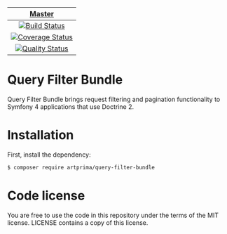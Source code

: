 | [Master][Master] |
|:----------------:|
| [![Build Status][Master image]][Master] |
| [![Coverage Status][Master coverage image]][Master coverage] |
| [![Quality Status][Master quality image]][Master quality] |

Query Filter Bundle
===================

Query Filter Bundle brings request filtering and pagination functionality to Symfony 4 applications that use Doctrine 2.

# Installation

First, install the dependency:

```bash
$ composer require artprima/query-filter-bundle
```

# Code license

You are free to use the code in this repository under the terms of the MIT license. LICENSE contains a copy of this license.

  [Master image]: https://travis-ci.org/artprima/query-filter-bundle.svg?branch=master
  [Master]: https://travis-ci.org/artprima/query-filter-bundle
  [Master coverage image]: https://img.shields.io/scrutinizer/coverage/g/artprima/query-filter-bundle/master.svg?style=flat-square
  [Master coverage]: https://scrutinizer-ci.com/g/artprima/query-filter-bundle/?branch=master
  [Master quality image]: https://img.shields.io/scrutinizer/g/artprima/query-filter-bundle/master.svg
  [Master quality]: https://scrutinizer-ci.com/g/artprima/query-filter-bundle/?branch=master
